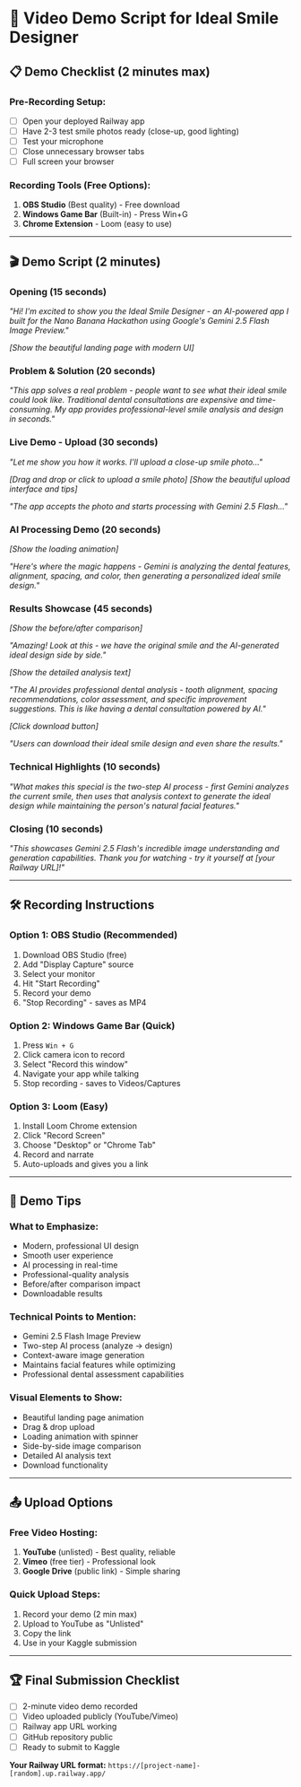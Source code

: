 # 🎥 Video Demo Script for Ideal Smile Designer

## 📋 Demo Checklist (2 minutes max)

### **Pre-Recording Setup:**
- [ ] Open your deployed Railway app
- [ ] Have 2-3 test smile photos ready (close-up, good lighting)
- [ ] Test your microphone
- [ ] Close unnecessary browser tabs
- [ ] Full screen your browser

### **Recording Tools (Free Options):**
1. **OBS Studio** (Best quality) - Free download
2. **Windows Game Bar** (Built-in) - Press Win+G
3. **Chrome Extension** - Loom (easy to use)

---

## 🎬 Demo Script (2 minutes)

### **Opening (15 seconds)**
*"Hi! I'm excited to show you the Ideal Smile Designer - an AI-powered app I built for the Nano Banana Hackathon using Google's Gemini 2.5 Flash Image Preview."*

*[Show the beautiful landing page with modern UI]*

### **Problem & Solution (20 seconds)**
*"This app solves a real problem - people want to see what their ideal smile could look like. Traditional dental consultations are expensive and time-consuming. My app provides professional-level smile analysis and design in seconds."*

### **Live Demo - Upload (30 seconds)**
*"Let me show you how it works. I'll upload a close-up smile photo..."*

*[Drag and drop or click to upload a smile photo]*
*[Show the beautiful upload interface and tips]*

*"The app accepts the photo and starts processing with Gemini 2.5 Flash..."*

### **AI Processing Demo (20 seconds)**
*[Show the loading animation]*

*"Here's where the magic happens - Gemini is analyzing the dental features, alignment, spacing, and color, then generating a personalized ideal smile design."*

### **Results Showcase (45 seconds)**
*[Show the before/after comparison]*

*"Amazing! Look at this - we have the original smile and the AI-generated ideal design side by side."*

*[Show the detailed analysis text]*

*"The AI provides professional dental analysis - tooth alignment, spacing recommendations, color assessment, and specific improvement suggestions. This is like having a dental consultation powered by AI."*

*[Click download button]*

*"Users can download their ideal smile design and even share the results."*

### **Technical Highlights (10 seconds)**
*"What makes this special is the two-step AI process - first Gemini analyzes the current smile, then uses that analysis context to generate the ideal design while maintaining the person's natural facial features."*

### **Closing (10 seconds)**
*"This showcases Gemini 2.5 Flash's incredible image understanding and generation capabilities. Thank you for watching - try it yourself at [your Railway URL]!"*

---

## 🛠️ Recording Instructions

### **Option 1: OBS Studio (Recommended)**
1. Download OBS Studio (free)
2. Add "Display Capture" source
3. Select your monitor
4. Hit "Start Recording"
5. Record your demo
6. "Stop Recording" - saves as MP4

### **Option 2: Windows Game Bar (Quick)**
1. Press `Win + G`
2. Click camera icon to record
3. Select "Record this window"
4. Navigate your app while talking
5. Stop recording - saves to Videos/Captures

### **Option 3: Loom (Easy)**
1. Install Loom Chrome extension
2. Click "Record Screen"
3. Choose "Desktop" or "Chrome Tab"
4. Record and narrate
5. Auto-uploads and gives you a link

---

## 🎯 Demo Tips

### **What to Emphasize:**
- Modern, professional UI design
- Smooth user experience
- AI processing in real-time
- Professional-quality analysis
- Before/after comparison impact
- Downloadable results

### **Technical Points to Mention:**
- Gemini 2.5 Flash Image Preview
- Two-step AI process (analyze → design)
- Context-aware image generation
- Maintains facial features while optimizing
- Professional dental assessment capabilities

### **Visual Elements to Show:**
- Beautiful landing page animation
- Drag & drop upload
- Loading animation with spinner
- Side-by-side image comparison
- Detailed AI analysis text
- Download functionality

---

## 📤 Upload Options

### **Free Video Hosting:**
1. **YouTube** (unlisted) - Best quality, reliable
2. **Vimeo** (free tier) - Professional look
3. **Google Drive** (public link) - Simple sharing

### **Quick Upload Steps:**
1. Record your demo (2 min max)
2. Upload to YouTube as "Unlisted"
3. Copy the link
4. Use in your Kaggle submission

---

## 🏆 Final Submission Checklist

- [ ] 2-minute video demo recorded
- [ ] Video uploaded publicly (YouTube/Vimeo)
- [ ] Railway app URL working
- [ ] GitHub repository public
- [ ] Ready to submit to Kaggle

**Your Railway URL format:** `https://[project-name]-[random].up.railway.app/`
